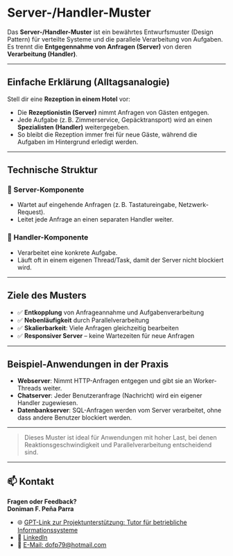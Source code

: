 #  Server-/Handler-Muster

Das **Server-/Handler-Muster** ist ein bewährtes Entwurfsmuster (Design Pattern) für verteilte Systeme und die parallele Verarbeitung von Aufgaben. Es trennt die **Entgegennahme von Anfragen (Server)** von deren **Verarbeitung (Handler)**.

---

##  Einfache Erklärung (Alltagsanalogie)

Stell dir eine **Rezeption in einem Hotel** vor:

- Die **Rezeptionistin (Server)** nimmt Anfragen von Gästen entgegen.
- Jede Aufgabe (z. B. Zimmerservice, Gepäcktransport) wird an einen **Spezialisten (Handler)** weitergegeben.
- So bleibt die Rezeption immer frei für neue Gäste, während die Aufgaben im Hintergrund erledigt werden.

---

##  Technische Struktur

### 🔹 Server-Komponente
- Wartet auf eingehende Anfragen (z. B. Tastatureingabe, Netzwerk-Request).
- Leitet jede Anfrage an einen separaten Handler weiter.

### 🔹 Handler-Komponente
- Verarbeitet eine konkrete Aufgabe.
- Läuft oft in einem eigenen Thread/Task, damit der Server nicht blockiert wird.

---

##  Ziele des Musters

- ✅ **Entkopplung** von Anfrageannahme und Aufgabenverarbeitung  
- ✅ **Nebenläufigkeit** durch Parallelverarbeitung  
- ✅ **Skalierbarkeit**: Viele Anfragen gleichzeitig bearbeiten  
- ✅ **Responsiver Server** – keine Wartezeiten für neue Anfragen  

---

##  Beispiel-Anwendungen in der Praxis

-  **Webserver**: Nimmt HTTP-Anfragen entgegen und gibt sie an Worker-Threads weiter.
-  **Chatserver**: Jeder Benutzeranfrage (Nachricht) wird ein eigener Handler zugewiesen.
-  **Datenbankserver**: SQL-Anfragen werden vom Server verarbeitet, ohne dass andere Benutzer blockiert werden.

---

>  Dieses Muster ist ideal für Anwendungen mit hoher Last, bei denen Reaktionsgeschwindigkeit und Parallelverarbeitung entscheidend sind.

---

## 📫 Kontakt

**Fragen oder Feedback?**  
**Doniman F. Peña Parra**

- 🌐 [GPT-Link zur Projektunterstützung: Tutor für betriebliche Informationssysteme](https://chatgpt.com/g/g-67f2ec205b0c819181790826b6abdad6-tutor-fur-betriebliche-informationssysteme)
- 🔗 [LinkedIn](#) <!-- Füge hier deinen LinkedIn-Link ein -->
- 📧 [E-Mail: dofp79@hotmail.com](mailto:dofp79@hotmail.com)

